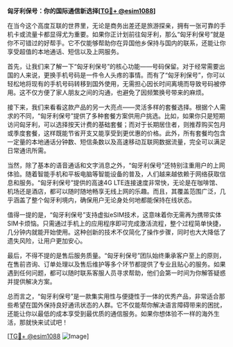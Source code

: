 **匈牙利保号：你的国际通信新选择[[TG💪+ @esim1088](https://t.me/s/esim1088)]**

在当今这个高度互联的世界里，无论是商务出差还是旅游探亲，拥有一张可靠的手机卡或流量卡都显得尤为重要。如果你正计划前往匈牙利，那么“匈牙利保号”就是你不可错过的好帮手。它不仅能够帮助你在异国他乡保持与国内的联系，还能让你享受超值的本地通话、短信以及上网服务。

首先，让我们来了解一下“匈牙利保号”的核心功能——号码保留。对于经常需要出国的人来说，更换手机号码是一件令人头疼的事情。而有了“匈牙利保号”，你可以轻松地将现有的手机号码转移到国外使用，无需担心因长时间离境而导致号码被停用。这不仅方便了家人朋友之间的沟通，也避免了因频繁换号带来的麻烦。

接下来，我们来看看这款产品的另一大亮点——灵活多样的套餐选择。根据个人需求的不同，“匈牙利保号”提供了多种套餐方案供用户挑选。比如，如果你只是短期访问匈牙利，可以选择按天计费的基础套餐；而对于长期居住者，则推荐购买包月或季度套餐，这样既能节省开支又能享受到更优惠的价格。此外，所有套餐均包含一定量的本地通话分钟数、短信条数以及高速移动互联网数据流量，完全可以满足日常通讯所需。

当然，除了基本的语音通话和文字消息之外，“匈牙利保号”还特别注重用户的上网体验。随着智能手机和平板电脑等智能设备的普及，人们越来越依赖于网络获取信息和服务。“匈牙利保号”提供的高速4G LTE连接速度非常快，无论是在咖啡馆、机场还是酒店，都可以随时随地畅享无线上网的乐趣。而且，其覆盖范围广泛，几乎涵盖了整个匈牙利境内，确保用户无论身处何地都能保持在线状态。

值得一提的是，“匈牙利保号”支持虚拟eSIM技术，这意味着你无需再为携带实体SIM卡烦恼。只需通过手机上的应用程序即可完成激活流程，整个过程简单快捷，几分钟内就能开始使用。这种创新的技术不仅简化了操作步骤，同时也大大降低了遗失风险，让用户更加安心。

最后，不得不提的是售后服务质量。“匈牙利保号”团队始终秉承客户至上的原则，在售前咨询、订单处理以及售后维护等多个环节都提供了专业且贴心的服务。如果遇到任何问题，都可以随时联系客服人员寻求帮助，他们会第一时间为你解答疑惑并提供解决方案。

总而言之，“匈牙利保号”是一款集实用性与便捷性于一体的优秀产品，非常适合那些希望在国外保持良好通讯状态的人群。它不仅能帮你解决语言障碍带来的困扰，还能让你以最低的成本享受到最优质的通信服务。如果你想体验不一样的海外生活，那就快来试试吧！

[[TG💪+ @esim1088](https://t.me/s/esim1088) ![Image](https://i.postimg.cc/4NQfJmqS/Snipaste-2025-05-13-00-14-12.png)]